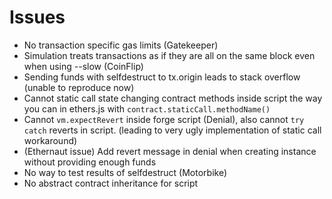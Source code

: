 # Issues
- No transaction specific gas limits  (Gatekeeper)
- Simulation treats transactions as if they are all on the same block even when using --slow (CoinFlip)
- Sending funds with selfdestruct to tx.origin leads to stack overflow (unable to reproduce now)
- Cannot static call state changing contract methods inside script the way you can in ethers.js with `contract.staticCall.methodName()`
- Cannot `vm.expectRevert` inside forge script (Denial), also cannot `try catch` reverts in script. (leading to very ugly implementation of static call workaround)
- (Ethernaut issue) Add revert message in denial when creating instance without providing enough funds
- No way to test results of selfdestruct (Motorbike)
- No abstract contract inheritance for script

